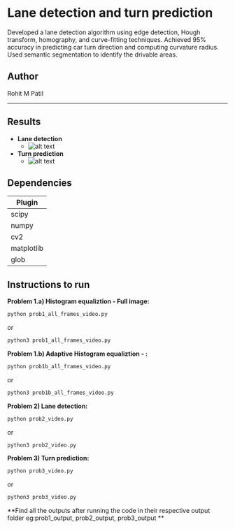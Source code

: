 # Lane detection and turn prediction
Developed a lane detection algorithm using edge detection, Hough transform, homography, and curve-fitting techniques. Achieved 95% accuracy in predicting car turn direction and computing curvature radius. Used semantic segmentation to identify the drivable areas.

## Author
Rohit M Patil

---
## Results
* **Lane detection**
  -  ![alt text](https://github.com/roniepatil/Lane-detection-and-turn-prediction/blob/main/Images/laneDetection.gif)
* **Turn prediction**
  - ![alt text](https://github.com/roniepatil/Lane-detection-and-turn-prediction/blob/main/Images/turnPrediction.gif)

## Dependencies

| Plugin | 
| ------ |
| scipy | 
| numpy | 
| cv2 | 
| matplotlib | 
| glob | 

## Instructions to run


**Problem 1.a) Histogram equaliztion - Full image:**
```bash
python prob1_all_frames_video.py
```
or
```bash
python3 prob1_all_frames_video.py
```

**Problem 1.b) Adaptive Histogram equaliztion - :**
```bash
python prob1b_all_frames_video.py
```
or
```bash
python3 prob1b_all_frames_video.py
```

**Problem 2) Lane detection:**
```bash
python prob2_video.py
```
or
```bash
python3 prob2_video.py
```


**Problem 3) Turn prediction:**
```bash
python prob3_video.py
```
or
```bash
python3 prob3_video.py
```

**Find all the outputs after running the code in their respective output folder eg:prob1_output, prob2_output, prob3_output **